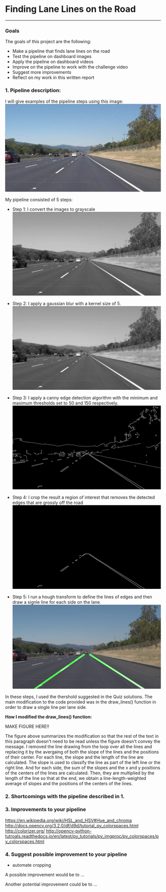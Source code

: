 # **Finding Lane Lines on the Road** 


[//]: # (Image References)

[image1]: ./steps_images/solidWhiteRight.jpg "solidWhiteCurve"
[image2]: ./steps_images/solidWhiteRight_gray.jpg "greyscale"
[image3]: ./steps_images/solidWhiteRight_gray_blur.jpg "Blurred"
[image4]: ./steps_images/solidWhiteRight_canny.jpg "Edges"
[image5]: ./steps_images/solidWhiteRight_crop.jpg "Cropped"
[image6]: ./test_images_output/solidWhiteRight_output.jpg "solidWhiteCurve Output"


---

### Goals

The goals of this project are the following:
* Make a pipeline that finds lane lines on the road
* Test the pipeline on dashboard images
* Apply the pipeline on dashboard videos
* Improve on the pipeline to work with the challenge video
* Suggest more improvements
* Reflect on my work in this written report

### 1. Pipeline description:
I will give examples of the pipeline steps using this image:
![alt text][image1]

My pipeline consisted of 5 steps:
* Step 1: I convert the images to grayscale
![alt text][image2]

* Step 2: I apply a gaussian blur with a kernel size of 5. 
![alt text][image3]

* Step 3: I apply a canny edge detection algorithm with the minimum and maximum thresholds set to 50 and 150 respectively. 
![alt text][image4]

* Step 4: I crop the result a region of interest that removes the detected edges that are grossly off the road
![alt text][image5]

* Step 5: I run a hough transform  to define the lines of edges and then draw a signle line for each side on the lane.
![alt text][image6]


In these steps, I used the thershold suggested in the Quiz solutions. The main modification to the code provided was in the draw\_lines() function in order to draw a single line per lane side.

**How I modified the draw\_lines() function:**

MAKE FIGURE HERE!! 

The figure above summarizes the modification so that the rest of the text in this paragraph doesn't need to be read unless the figure doesn't convey the message. I removed the line drawing from the loop over all the lines and replacing it by the avergaing of both the slope of the lines and the positions of their center. For each line, the slope and the length of the line are calculated. The slope is used to classify the line as part of the left line or the right line. And for each side, the sum of the slopes and the x and y positions of the centers of the lines are calculated. Then, they are multiplied by the length of the line so that at the end, we obtain a line-length-weighted average of slopes and the positions of the centers of the lines. 





### 2. Shortcomings with the pipeline described in 1.



### 3. Improvements to your pipeline
https://en.wikipedia.org/wiki/HSL_and_HSV#Hue_and_chroma
http://docs.opencv.org/3.2.0/df/d9d/tutorial_py_colorspaces.html
http://colorizer.org/
http://opencv-python-tutroals.readthedocs.io/en/latest/py_tutorials/py_imgproc/py_colorspaces/py_colorspaces.html

### 4. Suggest possible improvement to your pipeline

- automate cropping 


A possible improvement would be to ...

Another potential improvement could be to ...

